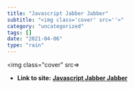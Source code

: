 ```yaml
---
title: "Javascript Jabber Jabber"
subtitle: "<img class='cover' src=''>"
category: "uncategorized"
tags: []
date: "2021-04-06"
type: "rain"
---
```

<img class="cover" src=>


* **Link to site:** **[Javascript Jabber Jabber](http://jabber.javascriptjabber.com)**